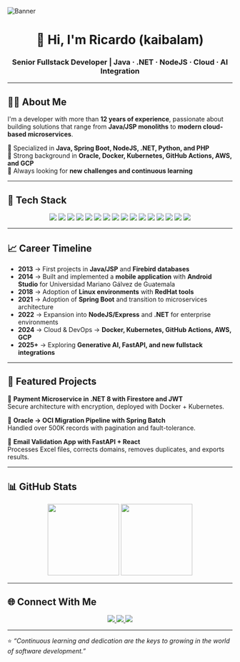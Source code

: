 <!-- Top Banner -->
![Banner]([https://raw.githubusercontent.com/kaibalam/kaibalam/edit/main/Banner.png](https://github.com/kaibalam/kaibalam/blob/main/Banner.png))


<h1 align="center">👋 Hi, I'm Ricardo (kaibalam)</h1>
<h3 align="center">Senior Fullstack Developer | Java · .NET · NodeJS · Cloud · AI Integration</h3>

---

## 🧑‍💻 About Me
I'm a developer with more than **12 years of experience**, passionate about building solutions that range from **Java/JSP monoliths** to **modern cloud-based microservices**.  

🔹 Specialized in **Java, Spring Boot, NodeJS, .NET, Python, and PHP**  
🔹 Strong background in **Oracle, Docker, Kubernetes, GitHub Actions, AWS, and GCP**  
🔹 Always looking for **new challenges and continuous learning**  

---

## 🚀 Tech Stack
<p align="center">
  <img src="https://img.shields.io/badge/Java-ED8B00?style=for-the-badge&logo=openjdk&logoColor=white"/>
  <img src="https://img.shields.io/badge/SpringBoot-6DB33F?style=for-the-badge&logo=springboot&logoColor=white"/>
  <img src="https://img.shields.io/badge/.NET-512BD4?style=for-the-badge&logo=dotnet&logoColor=white"/>
  <img src="https://img.shields.io/badge/C%23-239120?style=for-the-badge&logo=c-sharp&logoColor=white"/>
  <img src="https://img.shields.io/badge/NodeJS-43853D?style=for-the-badge&logo=node.js&logoColor=white"/>
  <img src="https://img.shields.io/badge/Express-000000?style=for-the-badge&logo=express&logoColor=white"/>
  <img src="https://img.shields.io/badge/Python-3776AB?style=for-the-badge&logo=python&logoColor=white"/>
  <img src="https://img.shields.io/badge/FastAPI-009688?style=for-the-badge&logo=fastapi&logoColor=white"/>
  <img src="https://img.shields.io/badge/PHP-777BB4?style=for-the-badge&logo=php&logoColor=white"/>
  <img src="https://img.shields.io/badge/Oracle_DB-F80000?style=for-the-badge&logo=oracle&logoColor=white"/>
  <img src="https://img.shields.io/badge/Docker-2496ED?style=for-the-badge&logo=docker&logoColor=white"/>
  <img src="https://img.shields.io/badge/Kubernetes-326CE5?style=for-the-badge&logo=kubernetes&logoColor=white"/>
  <img src="https://img.shields.io/badge/AWS-232F3E?style=for-the-badge&logo=amazonaws&logoColor=white"/>
  <img src="https://img.shields.io/badge/GCP-4285F4?style=for-the-badge&logo=googlecloud&logoColor=white"/>
  <img src="https://img.shields.io/badge/Linux-FCC624?style=for-the-badge&logo=linux&logoColor=black"/>
  <img src="https://img.shields.io/badge/GitHub_Actions-2088FF?style=for-the-badge&logo=github-actions&logoColor=white"/>
</p>

---

## 📈 Career Timeline
- **2013** → First projects in **Java/JSP** and **Firebird databases**  
- **2014** → Built and implemented a **mobile application** with **Android Studio** for Universidad Mariano Gálvez de Guatemala  
- **2018** → Adoption of **Linux environments** with **RedHat tools**  
- **2021** → Adoption of **Spring Boot** and transition to microservices architecture  
- **2022** → Expansion into **NodeJS/Express** and **.NET** for enterprise environments  
- **2024** → Cloud & DevOps → **Docker, Kubernetes, GitHub Actions, AWS, GCP**  
- **2025+** → Exploring **Generative AI, FastAPI, and new fullstack integrations**  

---

## 🌟 Featured Projects
🔹 **Payment Microservice in .NET 8 with Firestore and JWT**  
Secure architecture with encryption, deployed with Docker + Kubernetes.  

🔹 **Oracle → OCI Migration Pipeline with Spring Batch**  
Handled over 500K records with pagination and fault-tolerance.  

🔹 **Email Validation App with FastAPI + React**  
Processes Excel files, corrects domains, removes duplicates, and exports results.  

---

## 📊 GitHub Stats
<p align="center">
  <img src="https://github-readme-stats.vercel.app/api?username=kaibalam&show_icons=true&theme=tokyonight" height="160"/>
  <img src="https://github-readme-stats.vercel.app/api/top-langs/?username=kaibalam&layout=compact&theme=tokyonight" height="160"/>
</p>

---

## 🌐 Connect With Me
<p align="center">
  <a href="https://www.linkedin.com/in/your-linkedin" target="_blank">
    <img src="https://img.shields.io/badge/LinkedIn-0A66C2?style=for-the-badge&logo=linkedin&logoColor=white"/>
  </a>
  <a href="mailto:ricardo.valenzuela@example.com">
    <img src="https://img.shields.io/badge/Email-D14836?style=for-the-badge&logo=gmail&logoColor=white"/>
  </a>
  <a href="https://github.com/kaibalam">
    <img src="https://img.shields.io/badge/GitHub-000000?style=for-the-badge&logo=github&logoColor=white"/>
  </a>
</p>

---

⭐️ _“Continuous learning and dedication are the keys to growing in the world of software development.”_
